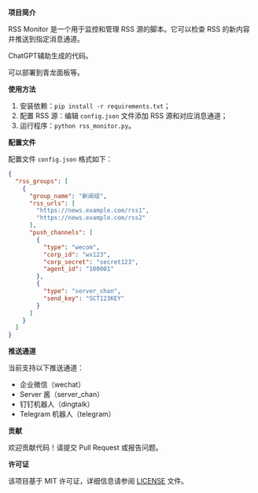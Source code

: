 **项目简介**

RSS Monitor 是一个用于监控和管理 RSS 源的脚本。它可以检查 RSS 的新内容并推送到指定消息通道。

ChatGPT辅助生成的代码。

可以部署到青龙面板等。

**使用方法**

1. 安装依赖：`pip install -r requirements.txt`；
2. 配置 RSS 源：编辑 `config.json` 文件添加 RSS 源和对应消息通道；
3. 运行程序：`python rss_monitor.py`。

**配置文件**

配置文件 `config.json` 格式如下：
```json
{
  "rss_groups": [
    {
      "group_name": "新闻组",
      "rss_urls": [
        "https://news.example.com/rss1",
        "https://news.example.com/rss2"
      ],
      "push_channels": [
        {
          "type": "wecom",
          "corp_id": "wx123",
          "corp_secret": "secret123",
          "agent_id": "100001"
        },
        {
          "type": "server_chan",
          "send_key": "SCT123KEY"
        }
      ]
    }
  ]
}
```
**推送通道**

当前支持以下推送通道：

* 企业微信（wechat）
* Server 酱（server_chan）
* 钉钉机器人（dingtalk）
* Telegram 机器人（telegram）

**贡献**

欢迎贡献代码！请提交 Pull Request 或报告问题。

**许可证**

该项目基于 MIT 许可证，详细信息请参阅 [LICENSE](./LICENSE) 文件。